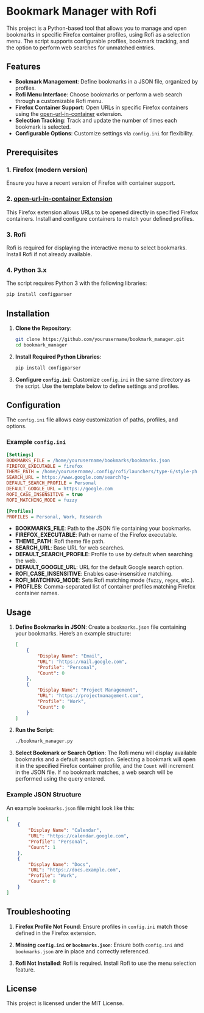 # Bookmark Manager with Rofi

This project is a Python-based tool that allows you to manage and open bookmarks in specific Firefox container profiles, using Rofi as a selection menu. The script supports configurable profiles, bookmark tracking, and the option to perform web searches for unmatched entries.

## Features

- **Bookmark Management**: Define bookmarks in a JSON file, organized by profiles.
- **Rofi Menu Interface**: Choose bookmarks or perform a web search through a customizable Rofi menu.
- **Firefox Container Support**: Open URLs in specific Firefox containers using the [open-url-in-container](https://github.com/honsiorovskyi/open-url-in-container) extension.
- **Selection Tracking**: Track and update the number of times each bookmark is selected.
- **Configurable Options**: Customize settings via `config.ini` for flexibility.

## Prerequisites

### 1. Firefox (modern version)
Ensure you have a recent version of Firefox with container support.

### 2. [open-url-in-container Extension](https://github.com/honsiorovskyi/open-url-in-container)
This Firefox extension allows URLs to be opened directly in specified Firefox containers. Install and configure containers to match your defined profiles.

### 3. Rofi
Rofi is required for displaying the interactive menu to select bookmarks. Install Rofi if not already available.

### 4. Python 3.x
The script requires Python 3 with the following libraries:
```bash
pip install configparser
```

## Installation

1. **Clone the Repository**:
   ```bash
   git clone https://github.com/yourusername/bookmark_manager.git
   cd bookmark_manager
   ```

2. **Install Required Python Libraries**:
   ```bash
   pip install configparser
   ```

3. **Configure `config.ini`**:
   Customize `config.ini` in the same directory as the script. Use the template below to define settings and profiles.

## Configuration

The `config.ini` file allows easy customization of paths, profiles, and options.

### Example `config.ini`

```ini
[Settings]
BOOKMARKS_FILE = /home/yourusername/bookmarks/bookmarks.json
FIREFOX_EXECUTABLE = firefox
THEME_PATH = /home/yourusername/.config/rofi/launchers/type-6/style-ph.rasi
SEARCH_URL = https://www.google.com/search?q=
DEFAULT_SEARCH_PROFILE = Personal
DEFAULT_GOOGLE_URL = https://google.com
ROFI_CASE_INSENSITIVE = true
ROFI_MATCHING_MODE = fuzzy

[Profiles]
PROFILES = Personal, Work, Research
```

- **BOOKMARKS_FILE**: Path to the JSON file containing your bookmarks.
- **FIREFOX_EXECUTABLE**: Path or name of the Firefox executable.
- **THEME_PATH**: Rofi theme file path.
- **SEARCH_URL**: Base URL for web searches.
- **DEFAULT_SEARCH_PROFILE**: Profile to use by default when searching the web.
- **DEFAULT_GOOGLE_URL**: URL for the default Google search option.
- **ROFI_CASE_INSENSITIVE**: Enables case-insensitive matching.
- **ROFI_MATCHING_MODE**: Sets Rofi matching mode (`fuzzy`, `regex`, etc.).
- **PROFILES**: Comma-separated list of container profiles matching Firefox container names.

## Usage

1. **Define Bookmarks in JSON**:
   Create a `bookmarks.json` file containing your bookmarks. Here’s an example structure:

   ```json
   [
       {
           "Display Name": "Email",
           "URL": "https://mail.google.com",
           "Profile": "Personal",
           "Count": 0
       },
       {
           "Display Name": "Project Management",
           "URL": "https://projectmanagement.com",
           "Profile": "Work",
           "Count": 0
       }
   ]
   ```

2. **Run the Script**:
   ```bash
   ./bookmark_manager.py
   ```

3. **Select Bookmark or Search Option**:
   The Rofi menu will display available bookmarks and a default search option. Selecting a bookmark will open it in the specified Firefox container profile, and the `Count` will increment in the JSON file. If no bookmark matches, a web search will be performed using the query entered.

### Example JSON Structure

An example `bookmarks.json` file might look like this:

```json
[
    {
        "Display Name": "Calendar",
        "URL": "https://calendar.google.com",
        "Profile": "Personal",
        "Count": 1
    },
    {
        "Display Name": "Docs",
        "URL": "https://docs.example.com",
        "Profile": "Work",
        "Count": 0
    }
]
```

## Troubleshooting

1. **Firefox Profile Not Found**:
   Ensure profiles in `config.ini` match those defined in the Firefox extension.

2. **Missing `config.ini` or `bookmarks.json`**:
   Ensure both `config.ini` and `bookmarks.json` are in place and correctly referenced.

3. **Rofi Not Installed**:
   Rofi is required. Install Rofi to use the menu selection feature.

## License

This project is licensed under the MIT License.
